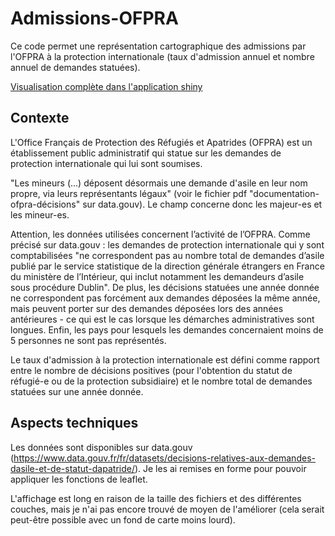 # Admissions-OFPRA
Ce code permet une représentation cartographique des admissions par l'OFPRA à la protection internationale (taux d'admission annuel  et nombre annuel de demandes statuées).

[Visualisation complète dans l'application shiny](https://juliadescamps.shinyapps.io/admissions-ofpra/)

## Contexte
L'Office Français de Protection des Réfugiés et Apatrides (OFPRA) est un établissement public administratif qui statue sur les demandes de protection internationale qui lui sont soumises.

"Les mineurs (...) déposent désormais une demande d'asile en leur nom propre, via leurs représentants légaux" (voir le fichier pdf "documentation-ofpra-décisions" sur data.gouv). Le champ concerne donc les majeur-es et les mineur-es. 

Attention, les données utilisées concernent l’activité de l’OFPRA. Comme précisé sur data.gouv : les demandes de protection internationale qui y sont comptabilisées "ne correspondent pas au nombre total de demandes d’asile publié par le service statistique de la direction générale étrangers en France du ministère de l’Intérieur, qui inclut notamment les demandeurs d’asile sous procédure Dublin".
De plus, les décisions statuées une année donnée ne correspondent pas forcément aux demandes déposées la même année, mais peuvent porter sur des demandes déposées lors des années antérieures - ce qui est le cas lorsque les démarches administratives sont longues. Enfin, les pays pour lesquels les demandes concernaient moins de 5 personnes ne sont pas représentés.

Le taux d'admission à la protection internationale est défini comme rapport entre le nombre de décisions positives (pour l'obtention du statut de réfugié-e ou de la protection subsidiaire) et le nombre total de demandes statuées sur une année donnée.


## Aspects techniques
Les données sont disponibles sur data.gouv (https://www.data.gouv.fr/fr/datasets/decisions-relatives-aux-demandes-dasile-et-de-statut-dapatride/). Je les ai remises en forme pour pouvoir appliquer les fonctions de leaflet.

L'affichage est long en raison de la taille des fichiers et des différentes couches, mais je n'ai pas encore trouvé de moyen de l'améliorer (cela serait peut-être possible avec un fond de carte moins lourd). 

